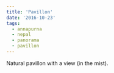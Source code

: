 ```yaml
---
title: 'Pavillon'
date: '2016-10-23'
tags:
  - annapurna
  - nepal
  - panorama
  - pavillon
---
```


Natural pavillon with a view (in the mist).
